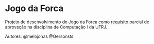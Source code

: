 # Jogo da Forca
Projeto de desenvolvimento do Jogo da Forca como requisito parcial de aprovação na disciplina de Computação I da UFRJ.

Autores: @melojonas @Gersonsts

